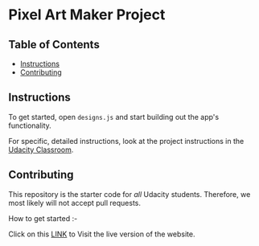 # Pixel Art Maker Project

## Table of Contents

* [Instructions](#instructions)
* [Contributing](#contributing)

## Instructions

To get started, open `designs.js` and start building out the app's functionality.

For specific, detailed instructions, look at the project instructions in the [Udacity Classroom](https://classroom.udacity.com/me).

## Contributing

This repository is the starter code for _all_ Udacity students. Therefore, we most likely will not accept pull requests.


How to get started :-

Click on this <a href="https://sanusimd.github.io/Pixel-Art-Maker-ALC-project/">LINK</a> to Visit the live version of the website.
